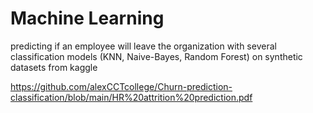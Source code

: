 # Machine Learning

predicting if an employee will leave the organization with several classification models (KNN, Naive-Bayes, Random Forest) on synthetic datasets from kaggle

https://github.com/alexCCTcollege/Churn-prediction-classification/blob/main/HR%20attrition%20prediction.pdf
